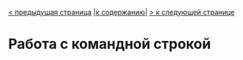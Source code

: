 [< предыдущая страница](./4.protocol_git.md "Протоколы GIT") [|к содержанию|](./README.md "Содержание") [> к следующей странице](./6.commands_basic.md "Основные команды работы с GIT")  
# Работа с командной строкой